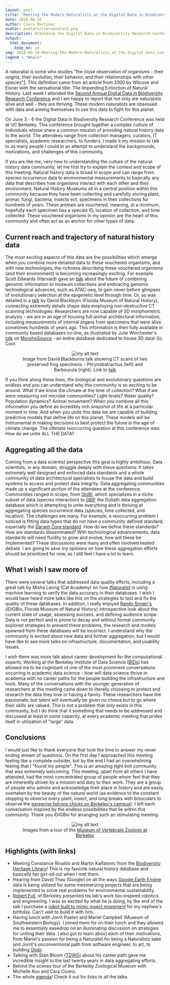 ```yaml
---
layout: post
title: "Meeting the Modern Naturalists at the Digital Data in Biodiversity Conference"
date: 2018-06-18
author: Ciera Martinez
avatar: avatars/cieraavatar2.png
description: Attending the Digital Data in Biodiversity Research Conference 
output: 
  html_document: 
    keep_md: ye
img: 2018-06-18-Meeting-the-Modern-Naturalists_at_the_digital_data_conference/whale.jpg
legend : "Whale"
---
```


A naturalist is some who studies "the close observation of organisms - their origins, their evolution, their behavior, and their relationships with other species"[1](https://www.chronicle.com/article/The-Impending-Extinction-of/4002).  This definition came from an article from 2000 by Wilcove and Eisner with the sensational title: The Impending Extinction of Natural History. Last week I attended the [Second Annual Digital Data in Biodiversity Research Conference](https://www.idigbio.org/content/registration-now-open-emerging-innovations-biodiversity-data) and I am happy to report that not only are naturalists alive and well - they are thriving.  These modern naturalists are obsessed with data and arming themselves to use this data to fight for this planet.

On June 3 - 6 the Digital Data in Biodiversity Research Conference was held at UC Berkeley. This conference brought together a complex culture of individuals whose share a common mission of providing natural history data to the world. The attendees range from collection managers, curators, IT specialists, academic researchers, to funders. I made it my mission to talk to as many people I could in an attempt to understand the backgrounds, motivations, and challenges of this community.

If you are like me, very new to understanding the culture of the natural history data community, let me first try to explain the context and scope of this meeting.  Natural history data is broad in scope and can range from species occurrence data to environmental measurements to basically any data that describes how organisms interact with each other and their environment. Natural History Museums sit in a central position within this community because they have been collecting and carefully storing plant, animal, fungi, bacteria, insects ect. specimens in their collections for hundreds of years. These animals are vouchered, meaning, at a minimum, hopefully each specimen has a species ID, location of collection, and time collected. These vouchered organisms in my opinion are the heart of this community and often act as an anchor for other types of data.

## Current reach and trajectory of natural history data

The most exciting aspects of this data are the possibilities which emerge when you combine more detailed data to these vouchered organisms, and with new technologies, the richness describing these vouchered organisms (and their environment) is becoming increasingly exciting. For example Scott Edwards (Harvard) gave an [talk](https://www.idigbio.org/wiki/images/e/e6/Edwards_iDigBio_Berkeley_2018.pdf) about the future of combining genomic information to museum collections and embracing genomic technological advances, such as ATAC-seq, to gain never before glimpses of evolutionary selection at the epigenetic level through time. Or, as was detailed in a [talk](https://www.idigbio.org/wiki/images/9/9c/2018_iDigBio_Blackburn.pdf) by David Blackburn (Florida Museum of Natural History), connecting extremely details shape data employing non-destructive CT scanning technologies. Researchers are now capable of 3D morphometric analysis - we are in an age of housing full animal architectural information, including measurements of internal organs from specimens that were alive sometimes hundreds of years ago. This information is then fully available in community based databases on-line, as illustrated by Julie Winchester's [talk](https://www.idigbio.org/wiki/images/2/29/Winchester-iDigBio_MorphoSource_Talk_6-5-2018_final.pdf) on [MorphoSource](https://www.morphosource.org/) - an entire database dedicated to house 3D data! So. Cool.

<center><figure>
    <img src="../assets/img/2018-06-18-Meeting-the-Modern-Naturalists_at_the_digital_data_conference/frogs.jpg" alt="my alt text"/>
  <figcaption>Image from David Blackburns talk showing CT scans of two preserved frog specimens - Phrynobatrachus (left) and Barbourula (right). Link to <a href="https://www.idigbio.org/wiki/images/9/9c/2018_iDigBio_Blackburn.pdf">talk</a></figcaption>
</figure></center>

If you think along these lines, the biological and evolutionary questions are endless and you can understand why this community is so exciting to be around. What if we know the climate at the time of collection? What if we were measuring soil microbe communities? Light levels? Water quality? Population dynamics? Animal movement? When you combine all this information you define an incredibly rich snapshot of life at a particular moment in time. And when you unite this data we are capable of building predictive models that define life on this planet. These models will be instrumental in making decisions to best protect the future in the age of climate change. The ultimate reoccurring question at this conference was: How do we unite ALL THE DATA? 

## Aggregating all the data

Coming from a data scientist perspective this goal is highly ambitious. Data scientists, in any domain, struggle deeply with these questions. It takes extremely well designed and enforced data standards and a whole community of data architectural specialists to house the data and build systems to access and protect data integrity. Data aggregating communities made up a significant portion of the attendees at the conference. Communities ranged in scope, from [GloBI](https://www.globalbioticinteractions.org/), which specializes in a niche subset of data (species interaction) to [GBIF](https://www.gbif.org/) the Goliath data aggregation database which is attempting to unite everything and is thriving at aggregating species occurrence data (species, time collected, and location). The challenges are many. For example, a reoccurring problem I noticed is fitting data types that do not have a community defined standard, especially the [Darwin Core standard](http://rs.tdwg.org/dwc/). How do we define these standards? How are standards disseminated? With technological advancements, data standards will need fluidity to grow and evolve, how will these be implemented? These discussions were many and often involved heated debate. I am going to save my opinions on how these aggregation efforts should be prioritized for now, as I still feel I have a lot to learn. 

## What I wish I saw more of

There were several talks that addressed data quality efforts, including a great talk by Misha Leong (Cal Academy) on how [iNaturalist](https://www.inaturalist.org/) is using machine learning to verify the data accuracy in their databases. I wish I would have heard more talks like this on the strategies to test and fix the quality of these databases. In addition, I really enjoyed [Randy Singer's](https://www.idigbio.org/wiki/images/2/2f/06_RAS_Where_do_we_go_from_here_Digi_Conference_2018.pdf) (iDiGBio, Florida Museum of Natural History) introspective look about the current state of usage, assessing success, and defining audience scope.  Data is not perfect and is prone to decay and without formal community explored strategies to prevent these problems, the research and models spawned from these databases will be incorrect. I understand why the community is excited about new data and further aggregation, but I would have like to see more talks on infrastructure, documentation, and usability issues. 

I wish there was more talk about career development for the computational experts. Working at the Berkeley Institute of Data Science ([BIDs](https://bids.berkeley.edu/)) has allowed me to be cognizant of one of the most prominent conversations occurring in academic data science - how will data science thrive in academia with no career paths for the people building the infrastructure and tools. Many of the conversations with the younger generation of researchers at this meeting came down to literally choosing to protect and research the data they love or having a family. These researchers have the passionate, but talent will eventually be given no choice but to go where their skills are valued. This is not a problem that only exists in this community, but I do think that it something that needs to be addressed and discussed at least in some capacity, at every academic meeting that prides itself in utilization of "large" data. 

## Conclusions

I would just like to thank everyone that took the time to answer my never ending stream of questions. On the first day I approached this meeting feeling like a complete outsider, but by the end I had an overwhelming feeling that I "found my people". This is an amazing tight knit community that was extremely welcoming. This meeting, apart from all others I have attended, had the most concentrated group of people whom feel that they are inherently driven by a mission and duty to their work. They are a group of people who admire and acknowledge their place in history and are easily overtaken by the beauty of the natural world (as evidence to the constant stopping to observe every plant, insect, and long breaks with binoculars to observe the [peregrine falcons chicks on Berkeley's campus](http://news.berkeley.edu/2018/05/18/three-peregrine-chicks-banded/)). I left each conversation inspired by the endless possibilities that lie within this community. Thank you iDIGBio for arranging such an stimulating meeting. 

<center><figure>
  <img src="../assets/img/2018-06-18-Meeting-the-Modern-Naturalists_at_the_digital_data_conference/zoologicalMuseum_1.jpg" alt="my alt text"/>
  <figcaption>Images from a tour of the <a href="http://mvz.berkeley.edu/">Museum of Vertebrate Zoology at Berkeley</a></figcaption>
</figure></center>

## Highlights (with links)

- Meeting Constance Rinaldo and Martin Kalfatovic from the [Biodiversity Heritage Library](https://www.biodiversitylibrary.org/)! This is my favorite natural history database and basically fan girl-ed out when I met them.
- Hearing from David Thau (Google) on all the ways [Google Earth Engine](https://earthengine.google.com/) data is being utilized for some mesmerizing projects that are being implemented to solve real problems for environmental sustainability. 
- [Robert Full](http://polypedal.berkeley.edu/), of Berkeley presented his lab's work bio-inspired robotics and engineering. I was so excited by what he is doing, by the end of the talk I purchase a [robot built to mimic insect movement](https://kamigamirobots.com/) for my nephew's birthday. Can't wait to build it with him. 
-  Having lunch with Jorrit Poelen and Mariel Campbell (Museum of Southwestern Biology). I joined them for on their lunch and they allowed me to essentially easedrop on an illuminating discussion on strategies for uniting their data. I also got to learn about each of their motivations, from Mariel's passion for being a Naturalist for being a Naturalists sake and Jorrit's unconventional path from software engineer, to art, to building [Globi](https://www.globalbioticinteractions.org/). 
- Talking with Stan Bloom ([TDWG](http://www.tdwg.org/)) about his career path gave me incredible insight to the last twenty years in data aggregating efforts. 
- Behind the scenes tour of the Berkeley Zoological Museum with Michelle Koo and Cara Cicero. 
- The whole [agenda](https://www.idigbio.org/wiki/index.php/Digital_Data_in_Biodiversity_Research_Conference,_Berkeley#Agenda)! Check it out for links to all the talks.

